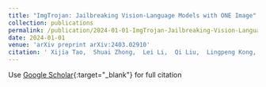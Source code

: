 ```yaml
---
title: "ImgTrojan: Jailbreaking Vision-Language Models with ONE Image"
collection: publications
permalink: /publication/2024-01-01-ImgTrojan-Jailbreaking-Vision-Language-Models-with-ONE-Image
date: 2024-01-01
venue: 'arXiv preprint arXiv:2403.02910'
citation: ' Xijia Tao,  Shuai Zhong,  Lei Li,  Qi Liu,  Lingpeng Kong, &quot;ImgTrojan: Jailbreaking Vision-Language Models with ONE Image.&quot; arXiv preprint arXiv:2403.02910, 2024.'
---
```

Use [Google Scholar](https://scholar.google.com/scholar?q=ImgTrojan:+Jailbreaking+Vision+Language+Models+with+ONE+Image){:target="_blank"} for full citation